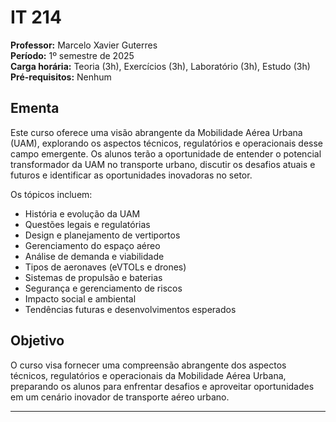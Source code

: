 # IT 214

**Professor:** Marcelo Xavier Guterres  
**Período:** 1º semestre de 2025  
**Carga horária:** Teoria (3h), Exercícios (3h), Laboratório (3h), Estudo (3h)  
**Pré-requisitos:** Nenhum  

## Ementa

Este curso oferece uma visão abrangente da Mobilidade Aérea Urbana (UAM), 
explorando os aspectos técnicos, regulatórios e operacionais desse 
campo emergente. Os alunos terão a oportunidade de entender o 
potencial transformador da UAM no transporte urbano, 
discutir os desafios atuais e futuros e identificar 
as oportunidades inovadoras no setor.  

Os tópicos incluem:
- História e evolução da UAM
- Questões legais e regulatórias
- Design e planejamento de vertiportos
- Gerenciamento do espaço aéreo
- Análise de demanda e viabilidade
- Tipos de aeronaves (eVTOLs e drones)
- Sistemas de propulsão e baterias
- Segurança e gerenciamento de riscos
- Impacto social e ambiental
- Tendências futuras e desenvolvimentos esperados  

## Objetivo

O curso visa fornecer uma compreensão abrangente dos aspectos técnicos, 
regulatórios e operacionais da Mobilidade Aérea Urbana, preparando 
os alunos para enfrentar desafios e aproveitar oportunidades em um 
cenário inovador de transporte aéreo urbano.


---
